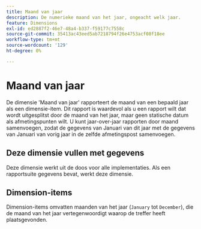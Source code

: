 ```yaml
---
title: Maand van jaar
description: De numerieke maand van het jaar, ongeacht welk jaar.
feature: Dimensions
exl-id: ed2887f2-46e7-48a4-b337-f59177c7558c
source-git-commit: 35413ac43eed5ab7218794f26e4753acf08f18ee
workflow-type: tm+mt
source-wordcount: '129'
ht-degree: 0%

---
```


# Maand van jaar

De dimensie &#39;Maand van jaar&#39; rapporteert de maand van een bepaald jaar als een dimensie-item. Dit rapport is waardevol als u een rapport wilt dat wordt uitgesplitst door de maand van het jaar, maar geen statische datum als afmetingspunten wilt. U kunt jaar-over-jaar rapporten door maand samenvoegen, zodat de gegevens van Januari van dit jaar met de gegevens van Januari van vorig jaar in de zelfde afmetingspost samenvoegen.

## Deze dimensie vullen met gegevens

Deze dimensie werkt uit de doos voor alle implementaties. Als een rapportsuite gegevens bevat, werkt deze dimensie.

## Dimension-items

Dimension-items omvatten maanden van het jaar (`January` tot `December`), die de maand van het jaar vertegenwoordigt waarop de treffer heeft plaatsgevonden.
